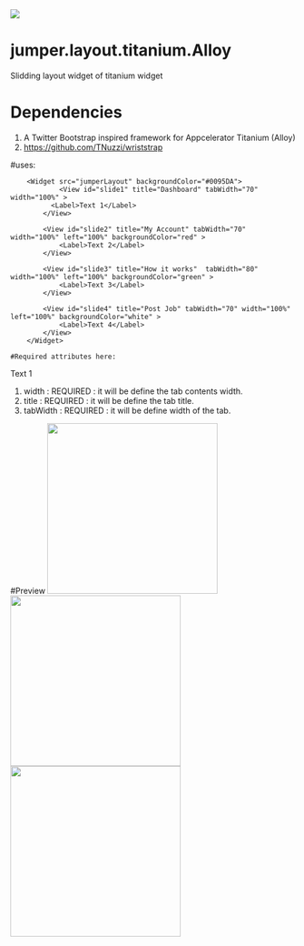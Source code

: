 <img src="http://gitt.io/badge.svg"/>

# jumper.layout.titanium.Alloy
Slidding layout widget of titanium widget

# Dependencies 

1. A Twitter Bootstrap inspired framework for Appcelerator Titanium (Alloy)
1. https://github.com/TNuzzi/wriststrap

#uses:

		<Widget src="jumperLayout" backgroundColor="#0095DA">
			    <View id="slide1" title="Dashboard" tabWidth="70" width="100%" >
	          <Label>Text 1</Label> 
	        </View>

	        <View id="slide2" title="My Account" tabWidth="70" width="100%" left="100%" backgroundColor="red" >
	          	<Label>Text 2</Label> 
	        </View>

	        <View id="slide3" title="How it works"  tabWidth="80" width="100%" left="100%" backgroundColor="green" >
	        	<Label>Text 3</Label> 
	        </View>

	        <View id="slide4" title="Post Job" tabWidth="70" width="100%" left="100%" backgroundColor="white" >
	        	<Label>Text 4</Label> 
	        </View>
		</Widget>
		
	#Required attributes here:
  <View id="slide1" title="Dashboard" tabWidth="70" width="100%" >
    <Label>Text 1</Label> 
  </View>
  
  1. width    : REQUIRED : it will be define the tab contents width.
  2. title    : REQUIRED : it will be define the tab title.
  2. tabWidth : REQUIRED : it will be define width of the tab.
  
  #Preview
  <img width="300" src="http://oi64.tinypic.com/2ag8177.jpg"/>
  <img width="300" src="http://oi64.tinypic.com/mct91t.jpg"/>
  <img width="300" src="http://oi67.tinypic.com/ev3ozp.jpg"/>
 
